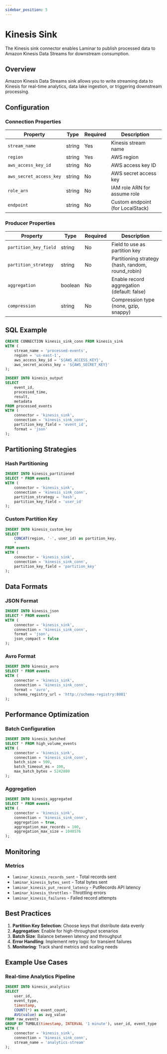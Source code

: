 ```yaml
---
sidebar_position: 5
---
```


# Kinesis Sink

The Kinesis sink connector enables Laminar to publish processed data to Amazon Kinesis Data Streams for downstream consumption.

## Overview

Amazon Kinesis Data Streams sink allows you to write streaming data to Kinesis for real-time analytics, data lake ingestion, or triggering downstream processing.

## Configuration

### Connection Properties

| Property | Type | Required | Description |
|----------|------|----------|-------------|
| `stream_name` | string | Yes | Kinesis stream name |
| `region` | string | Yes | AWS region |
| `aws_access_key_id` | string | No | AWS access key ID |
| `aws_secret_access_key` | string | No | AWS secret access key |
| `role_arn` | string | No | IAM role ARN for assume role |
| `endpoint` | string | No | Custom endpoint (for LocalStack) |

### Producer Properties

| Property | Type | Required | Description |
|----------|------|----------|-------------|
| `partition_key_field` | string | No | Field to use as partition key |
| `partition_strategy` | string | No | Partitioning strategy (hash, random, round_robin) |
| `aggregation` | boolean | No | Enable record aggregation (default: false) |
| `compression` | string | No | Compression type (none, gzip, snappy) |

## SQL Example

```sql
CREATE CONNECTION kinesis_sink_conn FROM kinesis_sink
WITH (
    stream_name = 'processed-events',
    region = 'us-east-1',
    aws_access_key_id = '${AWS_ACCESS_KEY}',
    aws_secret_access_key = '${AWS_SECRET_KEY}'
);

INSERT INTO kinesis_output
SELECT 
    event_id,
    processed_time,
    result,
    metadata
FROM processed_events
WITH (
    connector = 'kinesis_sink',
    connection = 'kinesis_sink_conn',
    partition_key_field = 'event_id',
    format = 'json'
);
```

## Partitioning Strategies

### Hash Partitioning

```sql
INSERT INTO kinesis_partitioned
SELECT * FROM events
WITH (
    connector = 'kinesis_sink',
    connection = 'kinesis_sink_conn',
    partition_strategy = 'hash',
    partition_key_field = 'user_id'
);
```

### Custom Partition Key

```sql
INSERT INTO kinesis_custom_key
SELECT 
    CONCAT(region, '-', user_id) as partition_key,
    *
FROM events
WITH (
    connector = 'kinesis_sink',
    connection = 'kinesis_sink_conn',
    partition_key_field = 'partition_key'
);
```

## Data Formats

### JSON Format

```sql
INSERT INTO kinesis_json
SELECT * FROM events
WITH (
    connector = 'kinesis_sink',
    connection = 'kinesis_sink_conn',
    format = 'json',
    json_compact = false
);
```

### Avro Format

```sql
INSERT INTO kinesis_avro
SELECT * FROM events
WITH (
    connector = 'kinesis_sink',
    connection = 'kinesis_sink_conn',
    format = 'avro',
    schema_registry_url = 'http://schema-registry:8081'
);
```

## Performance Optimization

### Batch Configuration

```sql
INSERT INTO kinesis_batched
SELECT * FROM high_volume_events
WITH (
    connector = 'kinesis_sink',
    connection = 'kinesis_sink_conn',
    batch_size = 500,
    batch_timeout_ms = 100,
    max_batch_bytes = 5242880
);
```

### Aggregation

```sql
INSERT INTO kinesis_aggregated
SELECT * FROM events
WITH (
    connector = 'kinesis_sink',
    connection = 'kinesis_sink_conn',
    aggregation = true,
    aggregation_max_records = 100,
    aggregation_max_size = 1048576
);
```

## Monitoring

### Metrics

- `laminar_kinesis_records_sent` - Total records sent
- `laminar_kinesis_bytes_sent` - Total bytes sent
- `laminar_kinesis_put_record_latency` - PutRecords API latency
- `laminar_kinesis_throttles` - Throttling errors
- `laminar_kinesis_failures` - Failed record attempts

## Best Practices

1. **Partition Key Selection**: Choose keys that distribute data evenly
2. **Aggregation**: Enable for high-throughput scenarios
3. **Batch Size**: Balance between latency and throughput
4. **Error Handling**: Implement retry logic for transient failures
5. **Monitoring**: Track shard metrics and scaling needs

## Example Use Cases

### Real-time Analytics Pipeline

```sql
INSERT INTO kinesis_analytics
SELECT 
    user_id,
    event_type,
    timestamp,
    COUNT(*) as event_count,
    AVG(value) as avg_value
FROM raw_events
GROUP BY TUMBLE(timestamp, INTERVAL '1 minute'), user_id, event_type
WITH (
    connector = 'kinesis_sink',
    connection = 'kinesis_sink_conn',
    stream_name = 'analytics-stream'
);
```